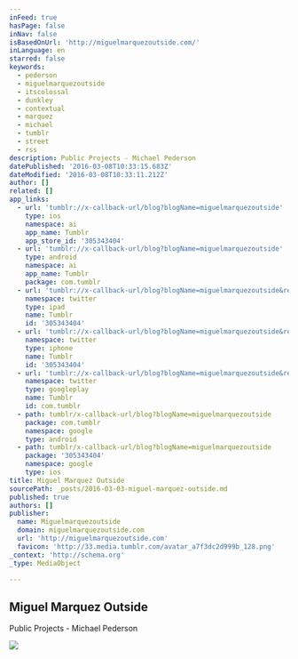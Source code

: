 ```yaml
---
inFeed: true
hasPage: false
inNav: false
isBasedOnUrl: 'http://miguelmarquezoutside.com/'
inLanguage: en
starred: false
keywords:
  - pederson
  - miguelmarquezoutside
  - itscolossal
  - dunkley
  - contextual
  - marquez
  - michael
  - tumblr
  - street
  - rss
description: Public Projects - Michael Pederson
datePublished: '2016-03-08T10:33:15.683Z'
dateModified: '2016-03-08T10:33:11.212Z'
author: []
related: []
app_links:
  - url: 'tumblr://x-callback-url/blog?blogName=miguelmarquezoutside'
    type: ios
    namespace: ai
    app_name: Tumblr
    app_store_id: '305343404'
  - url: 'tumblr://x-callback-url/blog?blogName=miguelmarquezoutside'
    type: android
    namespace: ai
    app_name: Tumblr
    package: com.tumblr
  - url: 'tumblr://x-callback-url/blog?blogName=miguelmarquezoutside&referrer=twitter-cards'
    namespace: twitter
    type: ipad
    name: Tumblr
    id: '305343404'
  - url: 'tumblr://x-callback-url/blog?blogName=miguelmarquezoutside&referrer=twitter-cards'
    namespace: twitter
    type: iphone
    name: Tumblr
    id: '305343404'
  - url: 'tumblr://x-callback-url/blog?blogName=miguelmarquezoutside&referrer=twitter-cards'
    namespace: twitter
    type: googleplay
    name: Tumblr
    id: com.tumblr
  - path: tumblr/x-callback-url/blog?blogName=miguelmarquezoutside
    package: com.tumblr
    namespace: google
    type: android
  - path: tumblr/x-callback-url/blog?blogName=miguelmarquezoutside
    package: '305343404'
    namespace: google
    type: ios
title: Miguel Marquez Outside
sourcePath: _posts/2016-03-03-miguel-marquez-outside.md
published: true
authors: []
publisher:
  name: Miguelmarquezoutside
  domain: miguelmarquezoutside.com
  url: 'http://miguelmarquezoutside.com'
  favicon: 'http://33.media.tumblr.com/avatar_a7f3dc2d999b_128.png'
_context: 'http://schema.org'
_type: MediaObject

---
```

## 

<article style=""><h1>Miguel Marquez Outside</h1><p>Public Projects - Michael Pederson</p><img src="http://33.media.tumblr.com/avatar_a7f3dc2d999b_128.png" /></article>